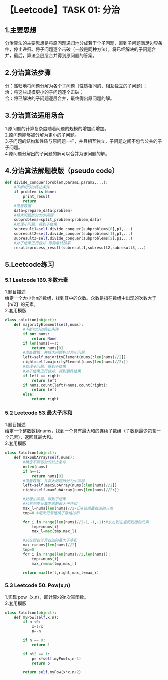 # 【Leetcode】TASK 01: 分治
## 1.主要思想  
分治算法的主要思想是将原问题递归地分成若干个子问题，直到子问题满足边界条件，停止递归。将子问题逐个击破（一般是同种方法），将已经解决的子问题合并，最后，算法会层层合并得到原问题的答案。<br>
## 2.分治算法步骤  
分：递归地将问题分解为各个子问题（性质相同的、相互独立的子问题）；<br>
治：将这些规模更小的子问题逐个击破；<br>
合：将已解决的子问题逐层合并，最终得出原问题的解。<br>
## 3.分治算法适用场合
1.原问题的计算复杂度随着问题的规模的增加而增加。<br>
2.原问题能够被分解为更小的子问题。<br>
3.子问题的结构和性质与原问题一样，并且相互独立，子问题之间不包含公共的子子问题。<br>
4.原问题分解出的子问题的解可以合并为该问题的解。<br>
## 4.分治算法解题模版（pseudo code）
```PYTHON
def divide_conquer(problem,param1,param2,...):
    #不断切分的终止条件
    if problem is None:
        print_result
        return
    #准备数据
    data=prepare_data(problem)
    #将大问题拆分为小问题
    subproblems=split_problem(problem,data)
    #处理小问题，得到子结果
    subresult1=self.divide_conquer(subproblems[0],p1,...)
    subresult2=self.divide_conquer(subproblems[1],p1,...)
    subresult3=self.divide_conquer(subproblems[2],p1,...)
    #对子结果进行合并 得到最终结果
    result=process_result(subresult1,subresult2,subresult3,...)
  ```
  ## 5.Leetcode练习
  ### 5.1 Leetcode 169.多数元素<br>
  1.题目描述<br>
给定一个大小为n的数组，找到其中的众数。众数是指在数组中出现的次数大于【n/2】的元素。<br>
2.套用模版<br>
```PYTHON
class solution(object):
    def majorityElement(self,nums):
        #不断切分的终止条件
        if not nums:
            return None
        if len(nums)==1:
            return nums[0]
        #准备数据，并将大问题拆分为小问题
        left=self.majorityElement(nums[:len(nums)//2])
        right=self.majorityElement(nums[len(nums)//2:])
        #处理子问题，得到子结果
        #对子结果进行合并，得到最终结果
        if left == right:
            return left
        if nums.count(left)>nums.count(right):
            return left
        else:
            return right
```
### 5.2 Leetcode 53.最大子序和
1.题目描述<br>
给定一个整数数组nums，找到一个具有最大和的连续子数组（子数组最少包含一个元素），返回其最大和。<br>
2.套用模版<br>
```PYTHON
class Solution(object):
    def maxSubArray(self,nums):
        #确定不断切分的终止条件
        n=len(nums)
        if n==1:
            return nums[0]
        #准备数据，并将大问题拆分为小问题
        left=self.maxSubArray(nums[:len(nums)//2])
        right=self.maxSubArray(nums[len(nums)//2:])

        #处理小问题，得到子结果
        #从右到左计算左边的最大子序和
        max_l=nums[len(nums)//2-1]#该组最右边的元素
        tmp=0 #用来记录连续子数组的和

        for i in range(len(nums)//2-1,-1,-1):#从右到左遍历数组的元素
            tmp+=nums[i]
            max_l=max(tmp,max_l)

        #从左到右计算右边的最大子序和
        max_r=nums[len(nums)//2]
        tmp=0
        for i in range(len(nums)//2,len(nums)):
            tmp+=nums[i]
            max_r=max(tmp,max_r)

        return max(left,right,max_l+max_r)
```
### 5.3 Leetcode 50. Pow(x,n)
1.实现 pow（x,n），即计算x的n次幂函数。<br>
2.套用模版<br>
```PYTHON
class Solution(object):
    def myPow(self,x,n):
        if n <0:
            x=1/x
            n=-n

        if n == 0:
            return 1

        if n%2 == 1:
            p= x*self.myPow(x,n-1)
            return p

        return self.myPow(x*x,n/2)
```

  


